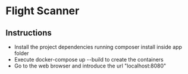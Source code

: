 # Flight Scanner

## Instructions

- Install the project dependencies running composer install inside app folder
- Execute docker-compose up --build to create the containers
- Go to the web browser and introduce the url "localhost:8080"